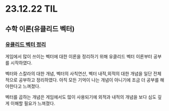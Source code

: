# 23.12.22 TIL

## 수학 이론(유클리드 벡터)

### [유클리드 벡터 정리](/기타/벡터%20이론/유클리드%20벡터.md)

게임에서 많이 쓰이는 벡터에 대한 이론을 정리하기 위해 유클리드 벡터 이론부터 공부를 시작하였다.

벡터와 스칼라의 대한 개념, 벡터의 사칙연산, 벡터 내적,외적의 대한 개념을 일단 전체적으로 공부하고 정리하였다. 아직 모든 기억이 나는 개념이 아니기에 조금 더 공부를 해야한다고 느껴졌다.

벡터를 곱하는 개념은 게임에서도 많이 사용되기에 외적과 내적의 개념을 보다 심도 깊게 이해할 필요가 느껴졌다.
